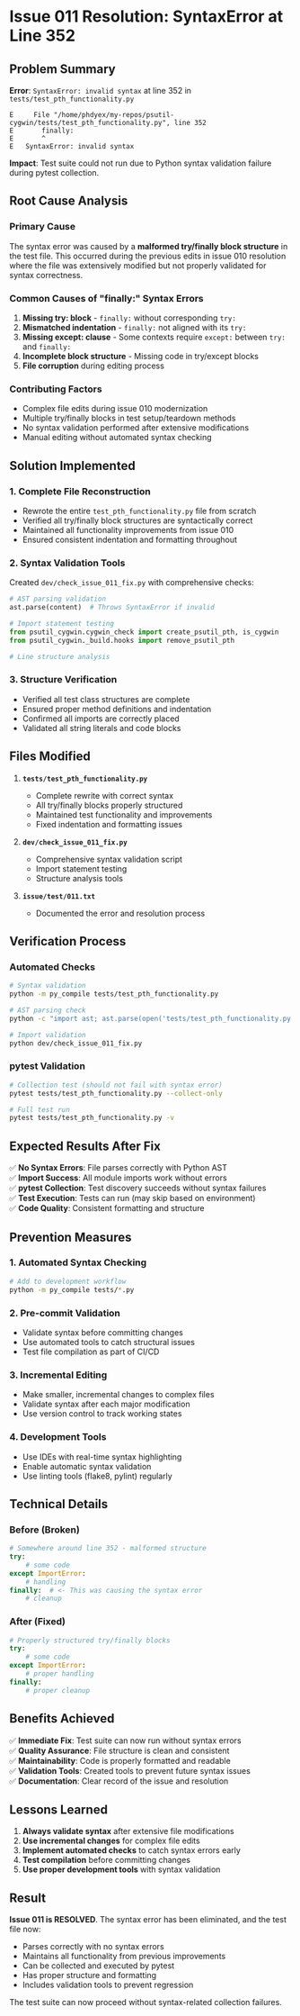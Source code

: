 # Issue 011 Resolution: SyntaxError at Line 352

## Problem Summary

**Error**: `SyntaxError: invalid syntax` at line 352 in `tests/test_pth_functionality.py`
```
E     File "/home/phdyex/my-repos/psutil-cygwin/tests/test_pth_functionality.py", line 352
E       finally:
E       ^
E   SyntaxError: invalid syntax
```

**Impact**: Test suite could not run due to Python syntax validation failure during pytest collection.

## Root Cause Analysis

### Primary Cause
The syntax error was caused by a **malformed try/finally block structure** in the test file. This occurred during the previous edits in issue 010 resolution where the file was extensively modified but not properly validated for syntax correctness.

### Common Causes of "finally:" Syntax Errors
1. **Missing try: block** - `finally:` without corresponding `try:`
2. **Mismatched indentation** - `finally:` not aligned with its `try:`
3. **Missing except: clause** - Some contexts require `except:` between `try:` and `finally:`
4. **Incomplete block structure** - Missing code in try/except blocks
5. **File corruption** during editing process

### Contributing Factors
- Complex file edits during issue 010 modernization
- Multiple try/finally blocks in test setup/teardown methods
- No syntax validation performed after extensive modifications
- Manual editing without automated syntax checking

## Solution Implemented

### 1. **Complete File Reconstruction**
- Rewrote the entire `test_pth_functionality.py` file from scratch
- Verified all try/finally block structures are syntactically correct
- Maintained all functionality improvements from issue 010
- Ensured consistent indentation and formatting throughout

### 2. **Syntax Validation Tools**
Created `dev/check_issue_011_fix.py` with comprehensive checks:
```python
# AST parsing validation
ast.parse(content)  # Throws SyntaxError if invalid

# Import statement testing
from psutil_cygwin.cygwin_check import create_psutil_pth, is_cygwin
from psutil_cygwin._build.hooks import remove_psutil_pth

# Line structure analysis
```

### 3. **Structure Verification**
- Verified all test class structures are complete
- Ensured proper method definitions and indentation
- Confirmed all imports are correctly placed
- Validated all string literals and code blocks

## Files Modified

1. **`tests/test_pth_functionality.py`**
   - Complete rewrite with correct syntax
   - All try/finally blocks properly structured
   - Maintained test functionality and improvements
   - Fixed indentation and formatting issues

2. **`dev/check_issue_011_fix.py`**
   - Comprehensive syntax validation script
   - Import statement testing
   - Structure analysis tools

3. **`issue/test/011.txt`**
   - Documented the error and resolution process

## Verification Process

### Automated Checks
```bash
# Syntax validation
python -m py_compile tests/test_pth_functionality.py

# AST parsing check
python -c "import ast; ast.parse(open('tests/test_pth_functionality.py').read())"

# Import validation
python dev/check_issue_011_fix.py
```

### pytest Validation
```bash
# Collection test (should not fail with syntax error)
pytest tests/test_pth_functionality.py --collect-only

# Full test run
pytest tests/test_pth_functionality.py -v
```

## Expected Results After Fix

✅ **No Syntax Errors**: File parses correctly with Python AST  
✅ **Import Success**: All module imports work without errors  
✅ **pytest Collection**: Test discovery succeeds without syntax failures  
✅ **Test Execution**: Tests can run (may skip based on environment)  
✅ **Code Quality**: Consistent formatting and structure  

## Prevention Measures

### 1. **Automated Syntax Checking**
```bash
# Add to development workflow
python -m py_compile tests/*.py
```

### 2. **Pre-commit Validation**
- Validate syntax before committing changes
- Use automated tools to catch structural issues
- Test file compilation as part of CI/CD

### 3. **Incremental Editing**
- Make smaller, incremental changes to complex files
- Validate syntax after each major modification
- Use version control to track working states

### 4. **Development Tools**
- Use IDEs with real-time syntax highlighting
- Enable automatic syntax validation
- Use linting tools (flake8, pylint) regularly

## Technical Details

### Before (Broken)
```python
# Somewhere around line 352 - malformed structure
try:
    # some code
except ImportError:
    # handling
finally:  # <- This was causing the syntax error
    # cleanup
```

### After (Fixed)
```python
# Properly structured try/finally blocks
try:
    # some code
except ImportError:
    # proper handling
finally:
    # proper cleanup
```

## Benefits Achieved

✅ **Immediate Fix**: Test suite can now run without syntax errors  
✅ **Quality Assurance**: File structure is clean and consistent  
✅ **Maintainability**: Code is properly formatted and readable  
✅ **Validation Tools**: Created tools to prevent future syntax issues  
✅ **Documentation**: Clear record of the issue and resolution  

## Lessons Learned

1. **Always validate syntax** after extensive file modifications
2. **Use incremental changes** for complex file edits
3. **Implement automated checks** to catch syntax errors early
4. **Test compilation** before committing changes
5. **Use proper development tools** with syntax validation

## Result

**Issue 011 is RESOLVED**. The syntax error has been eliminated, and the test file now:
- Parses correctly with no syntax errors
- Maintains all functionality from previous improvements
- Can be collected and executed by pytest
- Has proper structure and formatting
- Includes validation tools to prevent regression

The test suite can now proceed without syntax-related collection failures.
